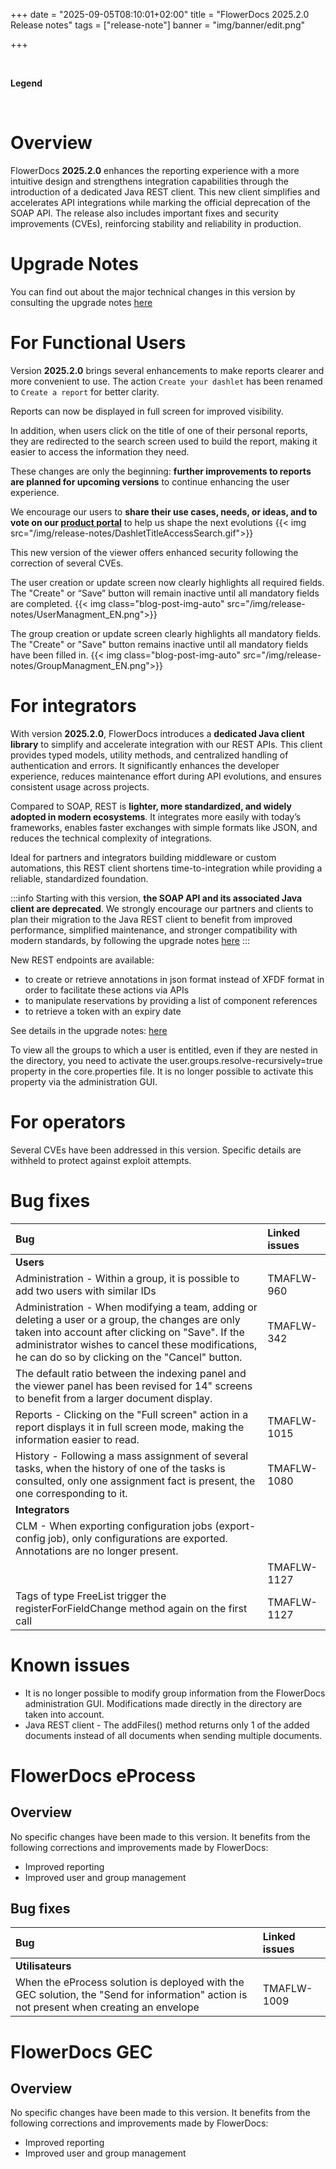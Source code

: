 +++
date = "2025-09-05T08:10:01+02:00"
title = "FlowerDocs 2025.2.0 Release notes"
tags = ["release-note"]
banner = "img/banner/edit.png"
 
+++


<br>

**Legend**


<br>

# Overview

FlowerDocs **2025.2.0** enhances the reporting experience with a more intuitive design and strengthens integration capabilities through the introduction of a dedicated Java REST client. This new client simplifies and accelerates API integrations while marking the official deprecation of the SOAP API. The release also includes important fixes and security improvements (CVEs), reinforcing stability and reliability in production.


# Upgrade Notes

You can find out about the major technical changes in this version by consulting the upgrade notes [here](broken-link.md)

# For Functional Users


Version **2025.2.0** brings several enhancements to make reports clearer and more convenient to use. The action `Create your dashlet` has been renamed to `Create a report` for better clarity.

Reports can now be displayed in full screen for improved visibility.

In addition, when users click on the title of one of their personal reports, they are redirected to the search screen used to build the report, making it easier to access the information they need.

These changes are only the beginning: **further improvements to reports are planned for upcoming versions** to continue enhancing the user experience.

We encourage our users to **share their use cases, needs, or ideas, and to vote on our [product portal](https://portal.productboard.com/xm7hyfq2qsh4iq5go1hqbc7g)** to help us shape the next evolutions
{{< img src="/img/release-notes/DashletTitleAccessSearch.gif">}}


This new version of the viewer offers enhanced security following the correction of several CVEs.


The user creation or update screen now clearly highlights all required fields. The "Create" or “Save” button will remain inactive until all mandatory fields are completed.
{{< img class="blog-post-img-auto" src="/img/release-notes/UserManagment_EN.png">}}


The group creation or update screen clearly highlights all mandatory fields. The "Create" or "Save" button remains inactive until all mandatory fields have been filled in.
{{< img class="blog-post-img-auto" src="/img/release-notes/GroupManagment_EN.png">}}


# For integrators


With version **2025.2.0**, FlowerDocs introduces a **dedicated Java client library** to simplify and accelerate integration with our REST APIs. This client provides typed models, utility methods, and centralized handling of authentication and errors. It significantly enhances the developer experience, reduces maintenance effort during API evolutions, and ensures consistent usage across projects.

Compared to SOAP, REST is **lighter, more standardized, and widely adopted in modern ecosystems**. It integrates more easily with today’s frameworks, enables faster exchanges with simple formats like JSON, and reduces the technical complexity of integrations.

Ideal for partners and integrators building middleware or custom automations, this REST client shortens time-to-integration while providing a reliable, standardized foundation.

:::info
Starting with this version, **the SOAP API and its associated Java client are deprecated**. We strongly encourage our partners and clients to plan their migration to the Java REST client to benefit from improved performance, simplified maintenance, and stronger compatibility with modern standards, by following the upgrade notes [here](broken-link.md)
:::


New REST endpoints are available:

* to create or retrieve annotations in json format instead of XFDF format in order to facilitate these actions via APIs  
* to manipulate reservations by providing a list of component references  
* to retrieve a token with an expiry date

See details in the upgrade notes: [here](broken-link.md)


To view all the groups to which a user is entitled, even if they are nested in the directory, you need to activate the user.groups.resolve-recursively=true property in the core.properties file. It is no longer possible to activate this property via the administration GUI.


# For operators


Several CVEs have been addressed in this version. Specific details are withheld to protect against exploit attempts.


# Bug fixes

| Bug | Linked issues |
| :---- | :---- |
| **Users** |  |
| Administration \- Within a group, it is possible to add two users with similar IDs | TMAFLW-960 |
| Administration \- When modifying a team, adding or deleting a user or a group, the changes are only taken into account after clicking on "Save".  If the administrator wishes to cancel these modifications, he can do so by clicking on the "Cancel" button. | TMAFLW-342 |
| The default ratio between the indexing panel and the viewer panel has been revised for 14" screens to benefit from a larger document display. |  |
| Reports \- Clicking on the "Full screen" action in a report displays it in full screen mode, making the information easier to read. | TMAFLW-1015 |
| History \- Following a mass assignment of several tasks, when the history of one of the tasks is consulted, only one assignment fact is present, the one corresponding to it. | TMAFLW-1080 |
| **Integrators** |  |
| CLM \- When exporting configuration jobs (export-config job), only configurations are exported. Annotations are no longer present. |  |
|  | TMAFLW-1127 |
| Tags of type FreeList trigger the registerForFieldChange method again on the first call | TMAFLW-1127 |

# Known issues

* It is no longer possible to modify group information from the FlowerDocs administration GUI. Modifications made directly in the directory are taken into account.
* Java REST client - The addFiles() method returns only 1 of the added documents instead of all documents when sending multiple documents.

# FlowerDocs eProcess

## Overview

No specific changes have been made to this version. It benefits from the following corrections and improvements made by FlowerDocs:

* Improved reporting
* Improved user and group management

## Bug fixes

| Bug | Linked issues |
| :---- | :---- |
| **Utilisateurs** |  |
| When the eProcess solution is deployed with the GEC solution, the "Send for information" action is not present when creating an envelope | TMAFLW-1009 |

# FlowerDocs GEC

## Overview

No specific changes have been made to this version. It benefits from the following corrections and improvements made by FlowerDocs:

* Improved reporting
* Improved user and group management
